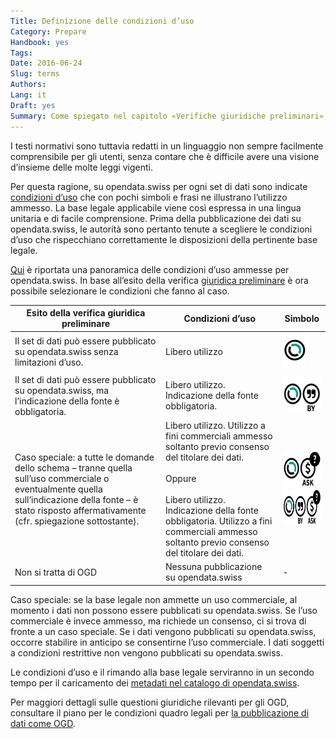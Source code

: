 ```yaml
---
Title: Definizione delle condizioni d’uso
Category: Prepare
Handbook: yes
Tags:
Date: 2016-06-24
Slug: terms
Authors:
Lang: it
Draft: yes
Summary: Come spiegato nel capitolo «Verifiche giuridiche preliminari», in seno all’amministrazione pubblica le condizioni d’uso di un set di dati si fondano su una base legale.
---
```


I testi normativi sono tuttavia redatti in un linguaggio non sempre facilmente comprensibile per gli utenti, senza contare che è difficile avere una visione d’insieme delle molte leggi vigenti.

Per questa ragione, su opendata.swiss per ogni set di dati sono indicate [condizioni d’uso](https://opendata.swiss/it/terms-of-use/) che con pochi simboli e frasi ne illustrano l’utilizzo ammesso. La base legale applicabile viene così espressa in una lingua unitaria e di facile comprensione. Prima della pubblicazione dei dati su opendata.swiss, le autorità sono pertanto tenute a scegliere le condizioni d’uso che rispecchiano correttamente le disposizioni della pertinente base legale.

[Qui](https://opendata.swiss/it/terms-of-use/) è riportata una panoramica delle condizioni d’uso ammesse per opendata.swiss. In base all’esito della verifica [giuridica preliminare](/it/prepare/frameworks) è ora possibile selezionare le condizioni che fanno al caso.

| Esito della verifica giuridica preliminare | Condizioni d’uso | Simbolo |
|--------------------------------------------|------------------|--------|
| Il set di dati può essere pubblicato su opendata.swiss senza limitazioni d’uso. | Libero utilizzo | <img src="../../images/terms_open.svg" width="38" height="58"> |
| Il set di dati può essere pubblicato su opendata.swiss, ma l’indicazione della fonte è obbligatoria. | Libero utilizzo. Indicazione della fonte obbligatoria. | <img src="../../images/terms_by.svg" width="74" height="58"> |
| Caso speciale: a tutte le domande dello schema – tranne quella sull’uso commerciale o eventualmente quella sull’indicazione della fonte – è stato risposto affermativamente (cfr. spiegazione sottostante). | Libero utilizzo. Utilizzo a fini commerciali ammesso soltanto previo consenso del titolare dei dati. <br><br> Oppure <br><br> Libero utilizzo. Indicazione della fonte obbligatoria. Utilizzo a fini commerciali ammesso soltanto previo consenso del titolare dei dati. | <img src="../../images/terms_ask.svg" width="84" height="58"> <br> <img src="../../images/terms_by-ask.svg" width="120" height="58"> |
| Non si tratta di OGD | Nessuna pubblicazione su opendata.swiss | - |

Caso speciale: se la base legale non ammette un uso commerciale, al momento i dati non possono essere pubblicati su opendata.swiss. Se l’uso commerciale è invece ammesso, ma richiede un consenso, ci si trova di fronte a un caso speciale. Se i dati vengono pubblicati su opendata.swiss, occorre stabilire in anticipo se consentirne l’uso commerciale. I dati soggetti a condizioni restrittive non vengono pubblicati su opendata.swiss.

Le condizioni d’uso e il rimando alla base legale serviranno in un secondo tempo per il caricamento dei [metadati nel catalogo di opendata.swiss](/it/publish/swiss).

Per maggiori dettagli sulle questioni giuridiche rilevanti per gli OGD, consultare il piano per le condizioni quadro legali per [la pubblicazione di dati come OGD](/it/library/konzept-rechtliche-rahmen).
